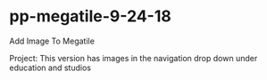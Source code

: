 # pp-megatile-9-24-18
Add Image To Megatile

Project: This version has images in the navigation drop down under education and studios
